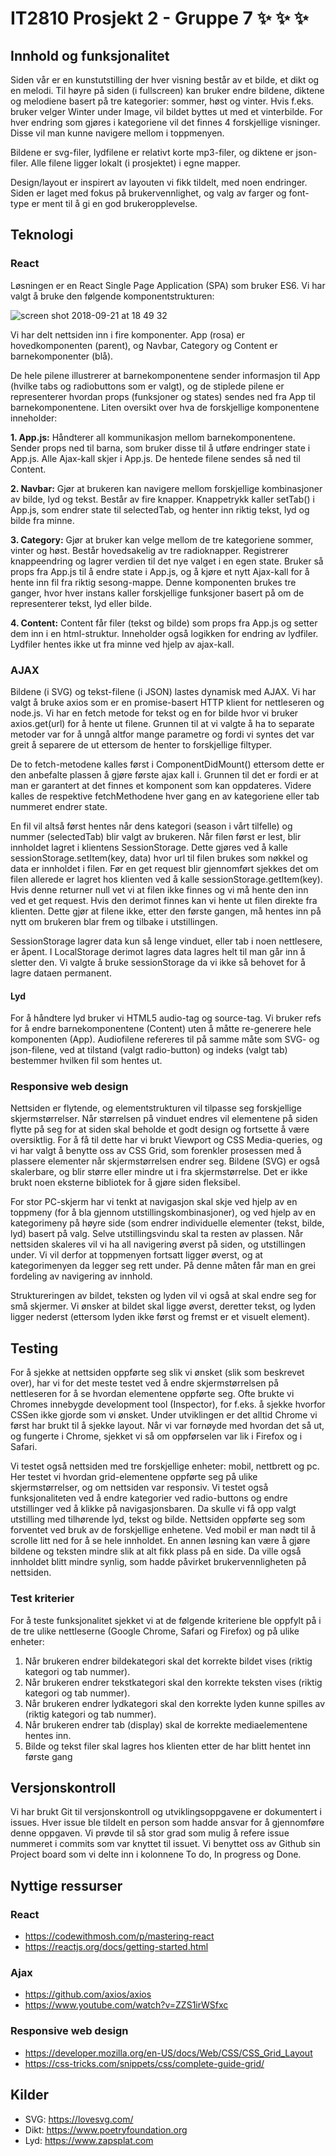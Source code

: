 # IT2810 Prosjekt 2 - Gruppe 7 :sparkles: :sparkles: :sparkles:

## Innhold og funksjonalitet
Siden vår er en kunstutstilling der hver visning består av et bilde, et dikt og en melodi. Til høyre på siden (i fullscreen) kan bruker endre bildene, diktene og melodiene basert på tre kategorier: sommer, høst og vinter. Hvis f.eks. bruker velger Winter under Image, vil bildet byttes ut med et vinterbilde. For hver endring som gjøres i kategoriene vil det finnes 4 forskjellige visninger. Disse vil man kunne navigere mellom i toppmenyen.

Bildene er svg-filer, lydfilene er relativt korte mp3-filer, og diktene er json-filer. Alle filene ligger lokalt (i prosjektet) i egne mapper.

Design/layout er inspirert av layouten vi fikk tildelt, med noen endringer. Siden er laget med fokus på brukervennlighet, og valg av farger og font-type er ment til å gi en god brukeropplevelse. 

## Teknologi

### React
Løsningen er en React Single Page Application (SPA) som bruker ES6. Vi har valgt å bruke den følgende komponentstrukturen:

![screen shot 2018-09-21 at 18 49 32](https://user-images.githubusercontent.com/22095754/45894595-1dc30480-bdcf-11e8-9934-e950905c0e2f.png)

Vi har delt nettsiden inn i fire komponenter. App (rosa) er hovedkomponenten (parent), og Navbar, Category og Content er barnekomponenter (blå).

De hele pilene illustrerer at barnekomponentene sender informasjon til App (hvilke tabs og radiobuttons som er valgt), og de stiplede pilene er representerer hvordan props (funksjoner og states) sendes ned fra App til barnekomponentene. 
Liten oversikt over hva de forskjellige komponentene inneholder:

**1. App.js:** Håndterer all kommunikasjon mellom barnekomponentene. Sender props ned til barna, som bruker disse til å utføre endringer state i App.js. Alle Ajax-kall skjer i App.js. De hentede filene sendes så ned til Content.  

**2. Navbar:** Gjør at brukeren kan navigere mellom forskjellige kombinasjoner av bilde, lyd og tekst. Består av fire knapper. Knappetrykk kaller setTab() i App.js, som endrer state til selectedTab, og henter inn riktig tekst, lyd og bilde fra minne.

**3. Category:** Gjør at bruker kan velge mellom de tre kategoriene sommer, vinter og høst. Består hovedsakelig av tre radioknapper. Registrerer knappeendring og lagrer verdien til det nye valget i en egen state. Bruker så props fra App.js til å endre state i App.js, og å kjøre et nytt Ajax-kall for å hente inn fil fra riktig sesong-mappe. Denne komponenten brukes tre ganger, hvor hver instans kaller forskjellige funksjoner basert på om de representerer tekst, lyd eller bilde.

**4. Content:** Content får filer (tekst og bilde) som props fra App.js og setter dem inn i en html-struktur. Inneholder også logikken for endring av lydfiler. Lydfiler hentes ikke ut fra minne ved hjelp av ajax-kall.

### AJAX
Bildene (i SVG) og tekst-filene (i JSON) lastes dynamisk med AJAX. Vi har valgt å bruke axios som er en promise-basert HTTP klient for nettleseren og node.js. Vi har en fetch metode for tekst og en for bilde hvor vi bruker axios.get(url) for å hente ut filene.  Grunnen til at vi valgte å ha to separate metoder var for å unngå altfor mange parametre og fordi vi syntes det var greit å separere de ut ettersom de henter to forskjellige filtyper. 

De to fetch-metodene kalles først i ComponentDidMount() ettersom dette er den anbefalte plassen å gjøre første ajax kall i. Grunnen til det er fordi er at man er garantert at det finnes et komponent som kan oppdateres. Videre kalles de respektive fetchMethodene hver gang en av kategoriene eller tab nummeret endrer state. 

En fil vil altså først hentes når dens kategori (season i vårt tilfelle) og nummer (selectedTab) blir valgt av brukeren. Når filen først er lest, blir innholdet lagret i klientens SessionStorage. Dette gjøres ved å kalle sessionStorage.setItem(key, data) hvor url til filen brukes som nøkkel og data er innholdet i filen. Før en get request blir gjennomført sjekkes det om filen allerede er lagret hos klienten ved å kalle sessionStorage.getItem(key). Hvis denne returner null vet vi at filen ikke finnes og vi må hente den inn ved et get request. Hvis den derimot finnes kan vi hente ut filen direkte fra klienten. Dette gjør at filene ikke, etter den første gangen, må hentes inn på nytt om brukeren blar frem og tilbake i utstillingen.

SessionStorage lagrer data kun så lenge vinduet, eller tab i noen nettlesere, er åpent. I LocalStorage derimot lagres data lagres helt til man går inn å sletter den. Vi valgte å bruke sessionStorage da vi ikke så behovet for å lagre dataen permanent. 

#### Lyd
For å håndtere lyd bruker vi HTML5 audio-tag og source-tag. Vi bruker refs for å endre barnekomponentene (Content) uten å måtte re-generere hele komponenten (App). Audiofilene refereres til på samme måte som SVG- og json-filene, ved at tilstand (valgt radio-button) og indeks (valgt tab) bestemmer hvilken fil som hentes ut. 

### Responsive web design
Nettsiden er flytende, og elementstrukturen vil tilpasse seg forskjellige skjermstørrelser. Når størrelsen på vinduet endres vil elementene på siden flytte på seg for at siden skal beholde et godt design og fortsette å være oversiktlig. For å få til dette har vi brukt Viewport og CSS Media-queries, og vi har valgt å benytte oss av CSS Grid, som forenkler prosessen med å plassere elementer når skjermstørrelsen endrer seg. Bildene (SVG) er også skalerbare, og blir større eller mindre ut i fra skjermstørrelse. Det er ikke brukt noen eksterne bibliotek for å gjøre siden fleksibel.

For stor PC-skjerm har vi tenkt at navigasjon skal skje ved hjelp av en toppmeny (for å bla gjennom utstillingskombinasjoner), og ved hjelp av en kategorimeny på høyre side (som endrer individuelle elementer (tekst, bilde, lyd) basert på valg. Selve utstillingsvindu skal ta resten av plassen. Når nettsiden skaleres vil vi ha all navigering øverst på siden, og utstillingen under. Vi vil derfor at toppmenyen fortsatt ligger øverst, og at kategorimenyen da legger seg rett under. På denne måten får man en grei fordeling av navigering av innhold. 

Struktureringen av bildet, teksten og lyden vil vi også at skal endre seg for små skjermer. Vi ønsker at bildet skal ligge øverst, deretter tekst, og lyden ligger nederst (ettersom lyden ikke først og fremst er et visuelt element).

## Testing
For å sjekke at nettsiden oppførte seg slik vi ønsket (slik som beskrevet over), har vi for det meste testet ved å endre skjermstørrelsen på nettleseren for å se hvordan elementene oppførte seg. Ofte brukte vi Chromes innebygde development tool (Inspector), for f.eks. å sjekke hvorfor CSSen ikke gjorde som vi ønsket. Under utviklingen er det alltid Chrome vi først har brukt til å sjekke layout. Når vi var fornøyde med hvordan det så ut, og fungerte i Chrome, sjekket vi så om oppførselen var lik i Firefox og i Safari. 

Vi testet også nettsiden med tre forskjellige enheter: mobil, nettbrett og pc. Her testet vi hvordan grid-elementene oppførte seg på ulike skjermstørrelser, og om nettsiden var responsiv. Vi testet også funksjonaliteten ved å endre kategorier ved radio-buttons og endre utstillinger ved å klikke på navigasjonsbaren. Da skulle vi få opp valgt utstilling med tilhørende lyd, tekst og bilde. Nettsiden oppførte seg som forventet ved bruk av de forskjellige enhetene. Ved mobil er man nødt til å scrolle litt ned for å se hele innholdet. En annen løsning kan være å gjøre bildene og teksten mindre slik at alt fikk plass på en side. Da ville også innholdet blitt mindre synlig, som hadde påvirket brukervennligheten på nettsiden. 

### Test kriterier 
For å teste funksjonalitet sjekket vi at de følgende kriteriene ble oppfylt på i de tre ulike nettleserne (Google Chrome, Safari og Firefox) og på ulike enheter:

1. Når brukeren endrer bildekategori skal det korrekte bildet vises (riktig kategori og tab nummer). 
2. Når brukeren endrer tekstkategori skal den korrekte teksten vises (riktig kategori og tab nummer). 
3. Når brukeren endrer lydkategori skal den korrekte lyden kunne spilles av (riktig kategori og tab nummer). 
4. Når brukeren endrer tab (display) skal de korrekte mediaelementene hentes inn. 
5. Bilde og tekst filer skal lagres hos klienten etter de har blitt hentet inn første gang

## Versjonskontroll
Vi har brukt Git til versjonskontroll og utviklingsoppgavene er dokumentert i issues. Hver issue ble tildelt en person som hadde ansvar for å gjennomføre denne oppgaven. Vi prøvde til så stor grad som mulig å refere issue nummeret i commits som var knyttet til issuet. Vi benyttet oss av Github sin Project board som vi delte inn i kolonnene To do, In progress og Done. 

## Nyttige ressurser

### React
* https://codewithmosh.com/p/mastering-react
* https://reactjs.org/docs/getting-started.html

### Ajax
* https://github.com/axios/axios
* https://www.youtube.com/watch?v=ZZS1irWSfxc

### Responsive web design
* https://developer.mozilla.org/en-US/docs/Web/CSS/CSS_Grid_Layout
* https://css-tricks.com/snippets/css/complete-guide-grid/

## Kilder

* SVG: https://lovesvg.com/
* Dikt: https://www.poetryfoundation.org
* Lyd: https://www.zapsplat.com
